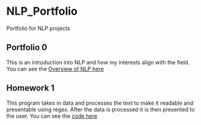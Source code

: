 # NLP_Portfolio
Portfolio for NLP projects

## Portfolio 0

This is an introduction into NLP and how my interests align with the field. You can see the [Overview of NLP here](Overview_of_NLP.pdf)

## Homework 1

This program takes in data and processes the text to make it readable and presentable using regex. After the data is processed it is then presented to the user. You can see the [code here](Homework/Homework1_Dxt180017.py)
